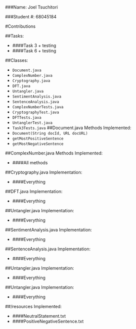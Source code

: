 ###Name: Joel Tsuchitori

###Student #: 68045184

#Contributions

##Tasks:
* ####Task 3 + testing
* ####Task 6 + testing

##Classes:
* `Document.java`
* `ComplexNumber.java`
* `Cryptography.java`
* `DFT.java`
* `Untangler.java`
* `SentimentAnalysis.java`
* `SentenceAnalysis.java`
* `ComplexNumberTests.java`
* `CryptographyTest.java`
* `DFTTests.java`
* `UntanglerTest.java`
* `Task3Tests.java`
##Document.java Methods Implemented:
* `Document(String docId, URL docURL)`
* `getMostPositiveSentence`
* `getMostNegativeSentence`


##ComplexNumber.java Methods Implemented:
* ####All methods

##Cryptography.java Implementation:
* ####Everything

##DFT.java Implementation:
* ####Everything

##Untangler.java Implementation:
* ####Everything

##SentimentAnalysis.java Implementation:
* ####Everything

##SentenceAnalysis.java Implementation:
* ####Everything

##Untangler.java Implementation:
* ####Everything

##Untangler.java Implementation:
* ####Everything

##/resources Implemented:
* ####NeutralStatement.txt
* ####PositiveNegativeSentence.txt


